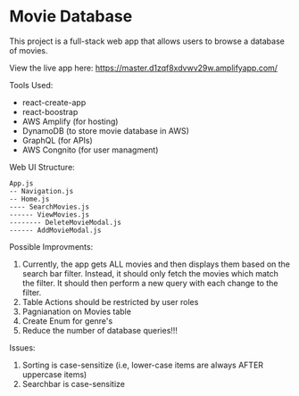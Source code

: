 # Movie Database

This project is a full-stack web app that allows users to browse a database of movies.  

View the live app here: https://master.d1zqf8xdvwv29w.amplifyapp.com/  

Tools Used:  
* react-create-app  
* react-boostrap  
* AWS Amplify (for hosting)  
* DynamoDB (to store movie database in AWS)  
* GraphQL (for APIs)  
* AWS Congnito (for user managment)  

Web UI Structure:
```
App.js
-- Navigation.js
-- Home.js
---- SearchMovies.js
------ ViewMovies.js
-------- DeleteMovieModal.js
------ AddMovieModal.js
```

Possible Improvments: 
1. Currently, the app gets ALL movies and then displays them based on the search bar filter. Instead, it should only fetch the movies which match the filter. It should then perform a new query with each change to the filter.
2. Table Actions should be restricted by user roles
3. Pagnianation on Movies table
4. Create Enum for genre's
5. Reduce the number of database queries!!!

Issues:
1. Sorting is case-sensitize (i.e, lower-case items are always AFTER uppercase items)
2. Searchbar is case-sensitize